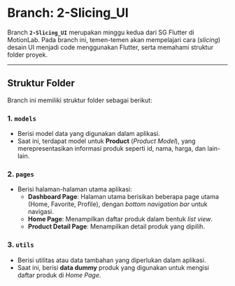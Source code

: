 # Branch: 2-Slicing_UI

Branch **`2-Slicing_UI`** merupakan minggu kedua dari SG Flutter di MotionLab. Pada branch ini, temen-temen akan mempelajari cara (_slicing_) desain UI menjadi code menggunakan Flutter, serta memahami struktur folder proyek.

---

## Struktur Folder

Branch ini memiliki struktur folder sebagai berikut:

### 1. **`models`**

- Berisi model data yang digunakan dalam aplikasi.
- Saat ini, terdapat model untuk **Product** (_Product Model_), yang merepresentasikan informasi produk seperti id, nama, harga, dan lain-lain.

### 2. **`pages`**

- Berisi halaman-halaman utama aplikasi:
  - **Dashboard Page**: Halaman utama berisikan beberapa page utama (Home, Favorite, Profile), dengan _bottom navigation bar_ untuk navigasi.
  - **Home Page**: Menampilkan daftar produk dalam bentuk _list view_.
  - **Product Detail Page**: Menampilkan detail produk yang dipilih.

### 3. **`utils`**

- Berisi utilitas atau data tambahan yang diperlukan dalam aplikasi.
- Saat ini, berisi **data dummy** produk yang digunakan untuk mengisi daftar produk di _Home Page_.
